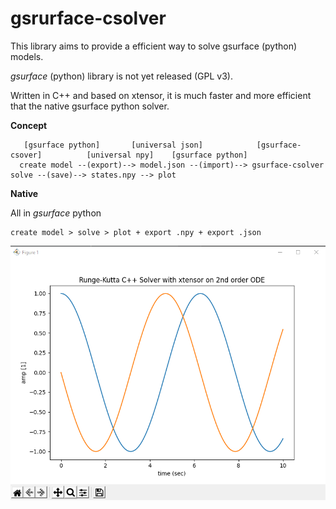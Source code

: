 # gsrurface-csolver

This library aims to provide a efficient way to solve gsurface (python) models.
 
*gsurface* (python) library is not yet released (GPL v3).

Written in C++ and based on xtensor, it is much faster and more efficient that the native gsurface python solver.

**Concept**
```
   [gsurface python]       [universal json]            [gsurface-csover]          [universal npy]    [gsurface python]
  create model --(export)--> model.json --(import)--> gsurface-csolver solve --(save)--> states.npy --> plot
```

**Native**

All in *gsurface* python
```
create model > solve > plot + export .npy + export .json
```

![first_sim.png](doc/pics/first_sim.png)